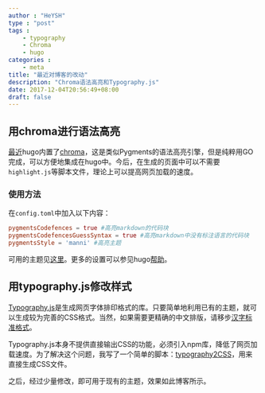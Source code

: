 ```yaml
---
author : "HeYSH"
type : "post"
tags :
    - typography
    - Chroma
    - hugo
categories :
    - meta
title: "最近对博客的改动"
description: "Chroma语法高亮和Typography.js"
date: 2017-12-04T20:56:49+08:00
draft: false
---
```

## 用chroma进行语法高亮

[最近](https://github.com/gohugoio/hugo/releases/tag/v0.30)hugo内置了[chroma](https://github.com/alecthomas/chroma)，这是类似Pygments的语法高亮引擎，但是纯粹用GO完成，可以方便地集成在hugo中。今后，在生成的页面中可以不需要`highlight.js`等脚本文件，理论上可以提高网页加载的速度。

### 使用方法

在`config.toml`中加入以下内容：

```TOML
pygmentsCodefences = true #高亮markdown的代码块
pygmentsCodefencesGuessSyntax = true #高亮markdown中没有标注语言的代码块
pygmentsStyle = 'manni' #高亮主题
```

可用的主题见[这里](http://help.farbox.com/pygments.html)。更多的设置可以参见hugo[帮助](https://gohugo.io/content-management/syntax-highlighting/)。

## 用typography.js修改样式

[Typography.js](http://kyleamathews.github.io/typography.js/)是生成网页字体排印格式的库。只要简单地利用已有的主题，就可以生成较为完善的CSS格式。当然，如果需要更精确的中文排版，请移步[汉字标准格式](https://hanzi.pro/)。

Typography.js本身不提供直接输出CSS的功能，必须引入npm库，降低了网页加载速度。为了解决这个问题，我写了一个简单的脚本：[typography2CSS](https://github.com/heyeshuang/typography2css)，用来直接生成CSS文件。

之后，经过少量修改，即可用于现有的主题，效果如此博客所示。
